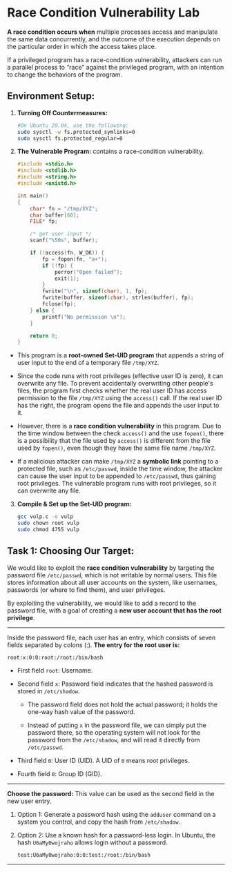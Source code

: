# Race Condition Vulnerability Lab

**A race condition occurs when** multiple processes access and manipulate the same data concurrently, and the outcome of the execution depends on the particular order in which the access takes place.

 If a privileged program has a race-condition vulnerability, attackers can run a parallel process to “race” against the privileged program, with an intention to change the behaviors of the program.

 ## Environment Setup:

 1. **Turning Off Countermeasures:**

    ```bash
    #On Ubuntu 20.04, use the following:
    sudo sysctl -w fs.protected_symlinks=0
    sudo sysctl fs.protected_regular=0
    ```

 2. **The Vulnerable Program:** contains a race-condition vulnerability.

    ```c
    #include <stdio.h>
    #include <stdlib.h>
    #include <string.h>
    #include <unistd.h>

    int main()
    {
        char* fn = "/tmp/XYZ";
        char buffer[60];
        FILE* fp;

        /* get user input */
        scanf("%50s", buffer);

        if (!access(fn, W_OK)) {
            fp = fopen(fn, "a+");
            if (!fp) {
                perror("Open failed");
                exit(1);
            }
            fwrite("\n", sizeof(char), 1, fp);
            fwrite(buffer, sizeof(char), strlen(buffer), fp);
            fclose(fp);
        } else {
            printf("No permission \n");
        }

        return 0;
    }
    ```

- This program is a **root-owned Set-UID program** that appends a string of user input to the end of a temporary file `/tmp/XYZ`.

- Since the code runs with root privileges (effective user ID is zero), it can overwrite any file. To prevent accidentally overwriting other people's files, the program first checks whether the real user ID has access permission to the file `/tmp/XYZ` using the `access()` call. If the real user ID has the right, the program opens the file and appends the user input to it.

- However, there is a **race condition vulnerability** in this program. Due to the time window between the check `access()` and the use `fopen()`, there is a possibility that the file used by `access()` is different from the file used by `fopen()`, even though they have the same file name `/tmp/XYZ`.

- If a malicious attacker can make `/tmp/XYZ` a **symbolic link** pointing to a protected file, such as `/etc/passwd`, inside the time window, the attacker can cause the user input to be appended to `/etc/passwd`, thus gaining root privileges. The vulnerable program runs with root privileges, so it can overwrite any file.

3. **Compile & Set up the Set-UID program:**

    ```bash
    gcc vulp.c -o vulp
    sudo chown root vulp
    sudo chmod 4755 vulp
    ```

## Task 1: Choosing Our Target:

 We would like to exploit the **race condition vulnerability** by targeting  the password file `/etc/passwd`, which is not writable by normal users. This file stores information about all user accounts on the system, like usernames, passwords (or where to find them), and user privileges.

By exploiting the vulnerability, we would like to add a record to the password file, with a goal of creating a **new user account that has the root privilege**.

---

Inside the password file, each user has an entry, which consists of seven fields separated by colons (:). **The entry for the root user is:**
```
root:x:0:0:root:/root:/bin/bash
```
- First field `root`: Username.

- Second field `x`: Password field indicates that the hashed password is stored in `/etc/shadow`.

    - The password field does not hold the actual password; it holds the one-way hash value of the password.

    -  Instead of putting `x` in the password file, we can simply put the password there, so the operating system will not look for the password from the `/etc/shadow`, and will read it directly from `/etc/passwd`.

- Third field `0`: User ID (UID). A UID of `0` means root privileges.

- Fourth field `0`: Group ID (GID).
---

**Choose the password:** This value can be used as the second field in the new user entry.

1. Option 1: Generate a password hash using the `adduser` command on a system you control, and copy the hash from `/etc/shadow`.

2. Option 2: Use a known hash for a password-less login. In Ubuntu, the hash `U6aMy0wojraho` allows login without a password. 
    ```
    test:U6aMy0wojraho:0:0:test:/root:/bin/bash
    ```
---
